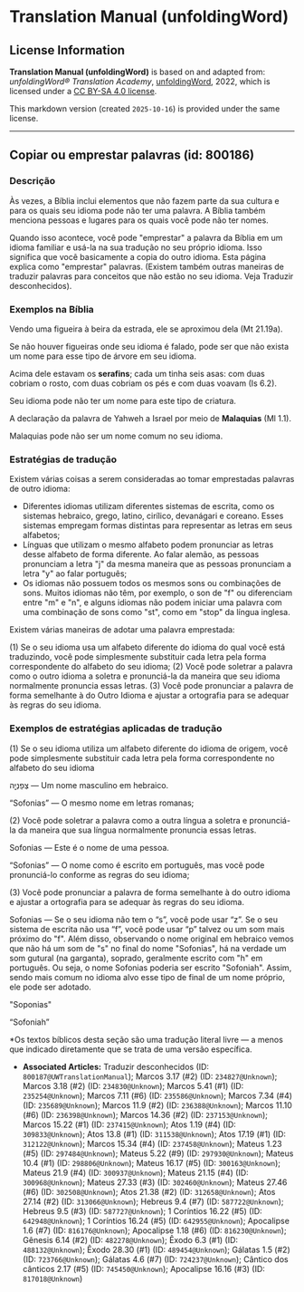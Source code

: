 # Translation Manual (unfoldingWord)

## License Information

**Translation Manual (unfoldingWord)** is based on and adapted from: _unfoldingWord® Translation Academy_, [unfoldingWord](https://unfoldingword.org/utw), 2022, which is licensed under a [CC BY-SA 4.0 license](https://creativecommons.org/licenses/by-sa/4.0/legalcode.en).

This markdown version (created `2025-10-16`) is provided under the same license.



--------------------------------

## Copiar ou emprestar palavras (id: 800186)

### Descrição

Às vezes, a Bíblia inclui elementos que não fazem parte da sua cultura e para os quais seu idioma pode não ter uma palavra. A Bíblia também menciona pessoas e lugares para os quais você pode não ter nomes.

Quando isso acontece, você pode "emprestar" a palavra da Bíblia em um idioma familiar e usá\-la na sua tradução no seu próprio idioma. Isso significa que você basicamente a copia do outro idioma. Esta página explica como "emprestar" palavras. (Existem também outras maneiras de traduzir palavras para conceitos que não estão no seu idioma. Veja Traduzir desconhecidos).

### Exemplos na Bíblia

Vendo uma figueira à beira da estrada, ele se aproximou dela (Mt 21\.19a).

Se não houver figueiras onde seu idioma é falado, pode ser que não exista um nome para esse tipo de árvore em seu idioma.

Acima dele estavam os **serafins**; cada um tinha seis asas: com duas cobriam o rosto, com duas cobriam os pés e com duas voavam (Is 6\.2\).

Seu idioma pode não ter um nome para este tipo de criatura.

A declaração da palavra de Yahweh a Israel por meio de **Malaquias** (Ml 1\.1\).

Malaquias pode não ser um nome comum no seu idioma.

### Estratégias de tradução

Existem várias coisas a serem consideradas ao tomar emprestadas palavras de outro idioma:

* Diferentes idiomas utilizam diferentes sistemas de escrita, como os sistemas hebraico, grego, latino, cirílico, devanágari e coreano. Esses sistemas empregam formas distintas para representar as letras em seus alfabetos;
* Línguas que utilizam o mesmo alfabeto podem pronunciar as letras desse alfabeto de forma diferente. Ao falar alemão, as pessoas pronunciam a letra "j" da mesma maneira que as pessoas pronunciam a letra "y" ao falar português;
* Os idiomas não possuem todos os mesmos sons ou combinações de sons. Muitos idiomas não têm, por exemplo, o son de "f" ou diferenciam entre "m" e "n", e alguns idiomas não podem iniciar uma palavra com uma combinação de sons como "st", como em "stop" da língua inglesa.

Existem várias maneiras de adotar uma palavra emprestada:

(1\) Se o seu idioma usa um alfabeto diferente do idioma do qual você está traduzindo, você pode simplesmente substituir cada letra pela forma correspondente do alfabeto do seu idioma; (2\) Você pode soletrar a palavra como o outro idioma a soletra e pronunciá\-la da maneira que seu idioma normalmente pronuncia essas letras. (3\) Você pode pronunciar a palavra de forma semelhante à do Outro Idioma e ajustar a ortografia para se adequar às regras do seu idioma.

### Exemplos de estratégias aplicadas de tradução

(1\) Se o seu idioma utiliza um alfabeto diferente do idioma de origem, você pode simplesmente substituir cada letra pela forma correspondente no alfabeto do seu idioma

צְפַנְיָ֤ה — Um nome masculino em hebraico.

“Sofonias” — O mesmo nome em letras romanas;

(2\) Você pode soletrar a palavra como a outra língua a soletra e pronunciá\-la da maneira que sua língua normalmente pronuncia essas letras.

Sofonias — Este é o nome de uma pessoa.

“Sofonias” — O nome como é escrito em português, mas você pode pronunciá\-lo conforme as regras do seu idioma;

(3\) Você pode pronunciar a palavra de forma semelhante à do outro idioma e ajustar a ortografia para se adequar às regras do seu idioma.

Sofonias — Se o seu idioma não tem o “s”, você pode usar “z”. Se o seu sistema de escrita não usa “f”, você pode usar “p” talvez ou um som mais próximo do "f". Além disso, observando o nome original em hebraico vemos que não há um som de "s" no final do nome "Sofonias", há na verdade um som gutural (na garganta), soprado, geralmente escrito com "h" em português. Ou seja, o nome Sofonias poderia ser escrito "Sofoniah". Assim, sendo mais comum no idioma alvo esse tipo de final de um nome próprio, ele pode ser adotado.

"Soponias"

“Sofoniah”

\*Os textos bíblicos desta seção são uma tradução literal livre — a menos que indicado diretamente que se trata de uma versão específica.

* **Associated Articles:** Traduzir desconhecidos (ID: `800187@UWTranslationManual`); Marcos 3.17 (#2) (ID: `234827@Unknown`); Marcos 3.18 (#2) (ID: `234830@Unknown`); Marcos 5.41 (#1) (ID: `235254@Unknown`); Marcos 7.11 (#6) (ID: `235586@Unknown`); Marcos 7.34 (#4) (ID: `235689@Unknown`); Marcos 11.9 (#2) (ID: `236388@Unknown`); Marcos 11.10 (#6) (ID: `236398@Unknown`); Marcos 14.36 (#2) (ID: `237153@Unknown`); Marcos 15.22 (#1) (ID: `237415@Unknown`); Atos 1.19 (#4) (ID: `309833@Unknown`); Atos 13.8 (#1) (ID: `311538@Unknown`); Atos 17.19 (#1) (ID: `312122@Unknown`); Marcos 15.34 (#4) (ID: `237458@Unknown`); Mateus 1.23 (#5) (ID: `297484@Unknown`); Mateus 5.22 (#9) (ID: `297930@Unknown`); Mateus 10.4 (#1) (ID: `298806@Unknown`); Mateus 16.17 (#5) (ID: `300163@Unknown`); Mateus 21.9 (#4) (ID: `300937@Unknown`); Mateus 21.15 (#4) (ID: `300968@Unknown`); Mateus 27.33 (#3) (ID: `302460@Unknown`); Mateus 27.46 (#6) (ID: `302508@Unknown`); Atos 21.38 (#2) (ID: `312658@Unknown`); Atos 27.14 (#2) (ID: `313066@Unknown`); Hebreus 9.4 (#7) (ID: `587722@Unknown`); Hebreus 9.5 (#3) (ID: `587727@Unknown`); 1 Coríntios 16.22 (#5) (ID: `642948@Unknown`); 1 Coríntios 16.24 (#5) (ID: `642955@Unknown`); Apocalipse 1.6 (#7) (ID: `816176@Unknown`); Apocalipse 1.18 (#6) (ID: `816230@Unknown`); Gênesis 6.14 (#2) (ID: `482278@Unknown`); Êxodo 6.3 (#1) (ID: `488132@Unknown`); Êxodo 28.30 (#1) (ID: `489454@Unknown`); Gálatas 1.5 (#2) (ID: `723766@Unknown`); Gálatas 4.6 (#7) (ID: `724237@Unknown`); Cântico dos cânticos 2.17 (#5) (ID: `745450@Unknown`); Apocalipse 16.16 (#3) (ID: `817018@Unknown`)

